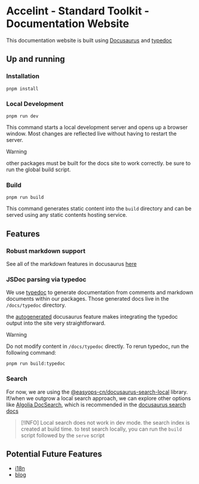 # Accelint - Standard Toolkit - Documentation Website 

This documentation website is built using [Docusaurus](https://docusaurus.io/) and [typedoc](https://typedoc.org/)

## Up and running

### Installation

```
pnpm install
```

### Local Development

```
pnpm run dev
```

This command starts a local development server and opens up a browser window. Most changes are reflected live without having to restart the server.

> [!WARNING]
> other packages must be built for the docs site to work correctly. be sure to run the global build script.

### Build

```
pnpm run build
```

This command generates static content into the `build` directory and can be served using any static contents hosting service.

## Features

### Robust markdown support

See all of the markdown features in docusaurus [here](https://docusaurus.io/docs/markdown-features)

### JSDoc parsing via typedoc

We use [typedoc](https://typedoc.org/) to generate documentation from comments and markdown documents within our packages. Those generated docs live in the `/docs/typedoc` directory.

the [autogenerated](https://docusaurus.io/docs/sidebar/autogenerated) docusaurus feature makes integrating the typedoc output into the site very straightforward.

> [!WARNING]
> Do not modify content in `/docs/typedoc` directly. To rerun typedoc, run the following command:
>
> ```
> pnpm run build:typedoc
> ```

### Search

For now, we are using the [@easyops-cn/docusaurus-search-local](https://github.com/easyops-cn/docusaurus-search-local#readme) library. If/when we outgrow a local search approach, we can explore other options like [Algolia DocSearch](https://docsearch.algolia.com/), which is recommended in the [docusaurus search docs](https://docusaurus.io/docs/search)

> [!INFO]
> Local search does not work in dev mode. the search index is created at build time. to test search locally, you can run the `build` script followed by the `serve` script

## Potential Future Features 

- [i18n](https://docusaurus.io/docs/i18n/introduction)
- [blog](https://docusaurus.io/docs/blog)
